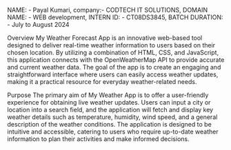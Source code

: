  NAME: - Payal Kumari,
 company:- CODTECH IT SOLUTIONS,
 DOMAIN NAME: - WEB development,
 INTERN ID: - CT08DS3845,
 BATCH DURATION: - July to August 2024

Overview
My Weather Forecast App is an innovative web-based tool designed to deliver real-time weather information to users based on their chosen location. By utilizing a combination of HTML, CSS, and JavaScript, this application connects with the OpenWeatherMap API to provide accurate and current weather data. The goal of the app is to create an engaging and straightforward interface where users can easily access weather updates, making it a practical resource for everyday weather-related needs.

Purpose
The primary aim of My Weather App is to offer a user-friendly experience for obtaining live weather updates. Users can input a city or location into a search field, and the application will fetch and display key weather details such as temperature, humidity, wind speed, and a general description of the weather conditions. The application is designed to be intuitive and accessible, catering to users who require up-to-date weather information to plan their activities and make informed decisions.


